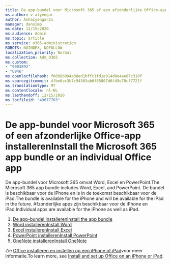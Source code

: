 ```yaml
---
title: De app-bundel voor Microsoft 365 of een afzonderlijke Office-app installeren
ms.author: v-aiyengar
author: AshaIyengar21
manager: dansimp
ms.date: 12/15/2020
ms.audience: Admin
ms.topic: article
ms.service: o365-administration
ROBOTS: NOINDEX, NOFOLLOW
localization_priority: Normal
ms.collection: Adm_O365
ms.custom:
- "9003892"
- "6946"
ms.openlocfilehash: f8098b094a38ed1bffc1fd1e914d8e4ae07c310f
ms.sourcegitcommit: 4fbe6ac3b7c94303ab0f85807d6f49e70cf7721f
ms.translationtype: MT
ms.contentlocale: nl-NL
ms.lasthandoff: 12/15/2020
ms.locfileid: "49677703"
---
```

# <a name="install-the-microsoft-365-app-bundle-or-an-individual-office-app"></a><span data-ttu-id="050a9-102">De app-bundel voor Microsoft 365 of een afzonderlijke Office-app installeren</span><span class="sxs-lookup"><span data-stu-id="050a9-102">Install the Microsoft 365 app bundle or an individual Office app</span></span>

<span data-ttu-id="050a9-103">De app-bundel voor Microsoft 365 omvat Word, Excel en PowerPoint.</span><span class="sxs-lookup"><span data-stu-id="050a9-103">The Microsoft 365 app bundle includes Word, Excel, and PowerPoint.</span></span> <span data-ttu-id="050a9-104">De bundel is beschikbaar voor de iPhone en is in de toekomst beschikbaar voor de iPad.</span><span class="sxs-lookup"><span data-stu-id="050a9-104">The bundle is available for the iPhone and will be available for the iPad in the future.</span></span> <span data-ttu-id="050a9-105">Afzonderlijke apps zijn beschikbaar voor de iPhone en iPad.</span><span class="sxs-lookup"><span data-stu-id="050a9-105">Individual apps are available for the iPhone as well as iPad.</span></span>

1. [<span data-ttu-id="050a9-106">De app-bundel installeren</span><span class="sxs-lookup"><span data-stu-id="050a9-106">Install the app bundle</span></span>](https://go.microsoft.com/fwlink/?linkid=2136762)
1. [<span data-ttu-id="050a9-107">Word installeren</span><span class="sxs-lookup"><span data-stu-id="050a9-107">Install Word</span></span>](https://go.microsoft.com/fwlink/?linkid=2136974)
1. [<span data-ttu-id="050a9-108">Excel installeren</span><span class="sxs-lookup"><span data-stu-id="050a9-108">Install Excel</span></span>](https://go.microsoft.com/fwlink/?linkid=2136975)
1. [<span data-ttu-id="050a9-109">PowerPoint installeren</span><span class="sxs-lookup"><span data-stu-id="050a9-109">Install PowerPoint</span></span>](https://go.microsoft.com/fwlink/?linkid=2136882)
1. [<span data-ttu-id="050a9-110">OneNote installeren</span><span class="sxs-lookup"><span data-stu-id="050a9-110">Install OneNote</span></span>](https://go.microsoft.com/fwlink/?linkid=2136883)

<span data-ttu-id="050a9-111">Zie [Office installeren en instellen op een iPhone of iPad](https://go.microsoft.com/fwlink/?linkid=2135560)voor meer informatie.</span><span class="sxs-lookup"><span data-stu-id="050a9-111">To learn more, see [Install and set up Office on an iPhone or iPad](https://go.microsoft.com/fwlink/?linkid=2135560).</span></span>
